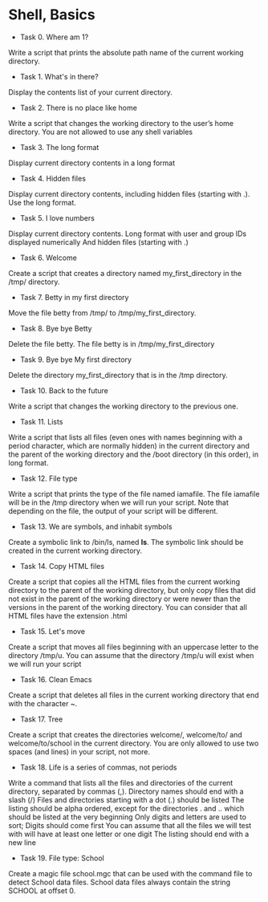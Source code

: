 # Shell, Basics

- Task 0. Where am 1?

Write a script that prints the absolute path name of the current working directory.

- Task 1. What's in there?

Display the contents list of your current directory.

- Task 2. There is no place like home

Write a script that changes the working directory to the user’s home directory.
     You are not allowed to use any shell variables

- Task 3. The long format

Display current directory contents in a long format

- Task 4. Hidden files

Display current directory contents, including hidden files (starting with .). Use the long format.

- Task 5. I love numbers

Display current directory contents.
     Long format
     with user and group IDs displayed numerically
     And hidden files (starting with .)

- Task 6. Welcome

Create a script that creates a directory named my_first_directory in the /tmp/ directory.

- Task 7. Betty in my first directory

Move the file betty from /tmp/ to /tmp/my_first_directory.

- Task 8. Bye bye Betty

Delete the file betty.
     The file betty is in /tmp/my_first_directory

- Task 9. Bye bye My first directory

Delete the directory my_first_directory that is in the /tmp directory.

- Task 10. Back to the future

Write a script that changes the working directory to the previous one.

- Task 11. Lists

Write a script that lists all files (even ones with names beginning with a period character, which are normally hidden) in the current directory and the parent of the working directory and the /boot directory (in this order), in long format.

- Task 12. File type

Write a script that prints the type of the file named iamafile. The file iamafile will be in the /tmp directory when we will run your script.
Note that depending on the file, the output of your script will be different.

- Task 13. We are symbols, and inhabit symbols

Create a symbolic link to /bin/ls, named __ls__. The symbolic link should be created in the current working directory.

- Task 14. Copy HTML files

Create a script that copies all the HTML files from the current working directory to the parent of the working directory, but only copy files that did not exist in the parent of the working directory or were newer than the versions in the parent of the working directory.
You can consider that all HTML files have the extension .html

- Task 15. Let's move

Create a script that moves all files beginning with an uppercase letter to the directory /tmp/u.
You can assume that the directory /tmp/u will exist when we will run your script

- Task 16. Clean Emacs

Create a script that deletes all files in the current working directory that end with the character ~.

- Task 17. Tree

Create a script that creates the directories welcome/, welcome/to/ and welcome/to/school in the current directory.
You are only allowed to use two spaces (and lines) in your script, not more.

- Task 18. Life is a series of commas, not periods

Write a command that lists all the files and directories of the current directory, separated by commas (,).
     Directory names should end with a slash (/)
     Files and directories starting with a dot (.) should be listed
     The listing should be alpha ordered, except for the directories . and .. which should be listed at the very beginning
     Only digits and letters are used to sort; Digits should come first
     You can assume that all the files we will test with will have at least one letter or one digit
     The listing should end with a new line
- Task 19. File type: School

Create a magic file school.mgc that can be used with the command file to detect School data files. School data files always contain the string SCHOOL at offset 0.
